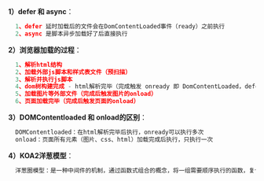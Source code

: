 **1）defer 和 async**：
```typescript
  1、defer 延时加载后的文件会在DomContentLoaded事件（ready）之前执行
  2、async 是脚本异步加载好了后直接执行
```


**2）浏览器加载的过程**：
```typescript
  1、解析html结构
  2、加载外部js脚本和样式表文件（预扫描）
  3、解析并执行js脚本
  4、dom树构建完成 - html解析完毕（完成触发 onready 即 DomContentLoaded，defer异步加载的脚本在这个阶段之前执行）
  5、加载图片等外部文件（完成后触发图片的onload）
  6、页面加载完毕（完成后触发页面的onload）
```


**3）DOMContentloaded 和 onload的区别**：
```typescript
  DOMContentloaded：在html解析完毕后执行，onready可以执行多次
  onload：页面所有元素（图片、css、html）加载完成后执行，只执行一次
```

**4）KOA2洋葱模型**：
```typescript
  洋葱圈模型：是一种中间件的机制，通过函数式组合的概念，将一组需要顺序执行的函数，复合为一个函数。外层函数的参数实际是内层函数的返回值。
```
